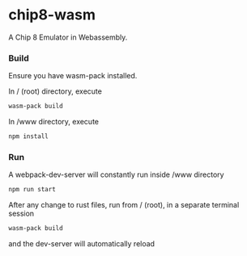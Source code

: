 # chip8-wasm

A Chip 8 Emulator in Webassembly.

### Build
Ensure you have wasm-pack installed.

In / (root) directory, execute 
```bash
wasm-pack build
```
In /www directory, execute
```bash
npm install
```

### Run

A webpack-dev-server will constantly run inside /www directory
```bash
npm run start
```

After any change to rust files, run from / (root), in a separate terminal session
```bash
wasm-pack build
```
and the dev-server will automatically reload
